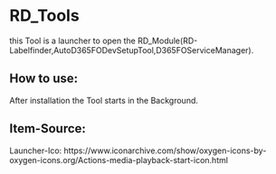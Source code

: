 <h1>RD_Tools</h1>
<p>this Tool is a launcher to open the RD_Module(RD-Labelfinder,AutoD365FODevSetupTool,D365FOServiceManager).

</p>
<h2>How to use:</h2>
After installation the Tool starts in the Background. 

<h2>Item-Source:</h2>
Launcher-Ico: https://www.iconarchive.com/show/oxygen-icons-by-oxygen-icons.org/Actions-media-playback-start-icon.html
